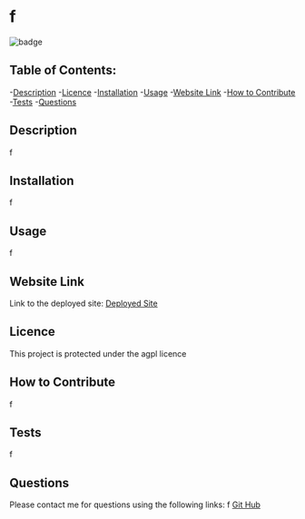 # f
  ![badge](https://img.shields.io/badge/license-agpl-blue)

## Table of Contents:
-[Description](#description)
-[Licence](#licence)
-[Installation](#installation)
-[Usage](#usage)
-[Website Link](#website-link)
-[How to Contribute](#how-to-contribute)
-[Tests](#tests)
-[Questions](#questions)

## Description
f

## Installation  
f

## Usage  
f

## Website Link
Link to the deployed site: [Deployed Site](https://jvn101.github.io/02-Advanced-CSS-Jasmines-Portfolio/)

## Licence
  This project is protected under the agpl licence
      

## How to Contribute
f

## Tests
f

## Questions
Please contact me for questions using the following links:
f
[Git Hub](https://github.com/f)
